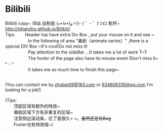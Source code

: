 # Bilibili
Bilibili copy~ (B站   自制版   (๑•̀ㅂ•́)و✧!)- ( ゜- ゜)つロ 乾杯~ </br>
http://johanzhu.github.io/Bilibili/</br>
Tips:
　　Header top have extra Div Box , put your mouse on it and see ~</br>
　　　
　　In the following of area "番剧（animate series）" ,there is a special DIV Box ~It's cool!Do not miss it!</br>
　　　
　　Pay attention to the sideBar ...It takes me a lot of work T~T</br>
　　　
　　The footer of the page also have its mouse event !Don't miss it~ ^ - ^</br>
　　　
　　It takes me so much time  to finish this page~</br></br>

(You can contact me by zhubei09@163.com or 634606335@qq.com I'm looking for a job!)</br></br>
(Tips:</br>
　　顶部区域有额外的特效~</br>
　　番剧区域下方有非重复的区域~</br>
　　注意侧边滚动条，花了我很久= =。<strike>虽然还是有Bug</strike></br>
　　Footer也有特效哦~)</br>
